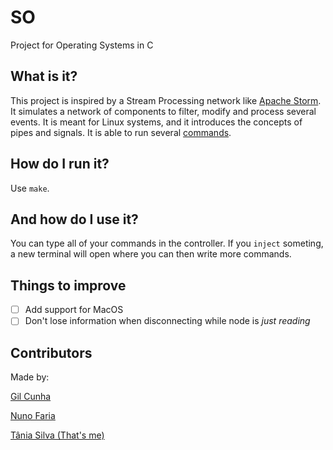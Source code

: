 # SO
Project for Operating Systems in C

## What is it?
This project is inspired by a Stream Processing network like [Apache Storm][1]. It simulates a network of components to filter, modify and process several events. It is meant for Linux systems, and it introduces the concepts of pipes and signals. It is able to run several [commands](wiki/COMMANDS.md).

## How do I run it?
Use `make`.

## And how do I use it?
You can type all of your commands in the controller. If you `inject` someting, a new terminal will open where you can then write more commands.

## Things to improve
- [ ] Add support for MacOS
- [ ] Don't lose information when disconnecting while node is *just reading*

## Contributors
Made by:

[Gil Cunha](https://github.com/Nexturn)

[Nuno Faria](https://github.com/nuno-faria)

[Tânia Silva (That's me)](https://github.com/p3rsephone)


[1]: https://storm.apache.org/


